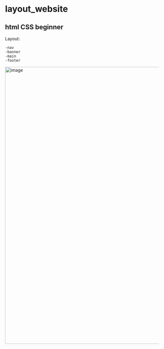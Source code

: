 # layout_website
## html CSS beginner

Layout:
```
-nav
-banner
-main
-footer
```
<img width="908" alt="image" src="https://github.com/Aonggggggggggs/layout_website/assets/109132779/4805b4aa-ade9-404b-81c6-e4eb2e84c495">



